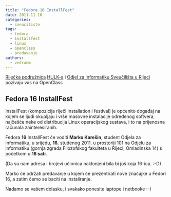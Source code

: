 ```yaml
---
title: "Fedora 16 InstallFest"
date: 2011-11-10
categories: 
  - sveuciliste
tags: 
  - fedora
  - installfest
  - linux
  - openclass
  - predavanje
authors: 
  - vedranm
---
```


[Riječka podružnica](../podruznica.md) [HULK-a](http://www.linux.hr/) i [Odjel za informatiku Sveučilišta u Rijeci](https://www.inf.uniri.hr/) pozivaju vas na OpenClass

## Fedora 16 InstallFest

<!-- more -->

InstallFest (kompozicija riječi installation i festival) je općenito događaj na kojem se ljudi okupljaju i vrše masovne instalacije određenog softvera, najčešće neke od distribucija Linux operacijskog sustava, i to na prijenosna računala zainteresiranih.

Fedora **16** InstallFest će voditi **Marko Karešin**, student Odjela za informatiku, u srijedu, **16.** studenog 2011. u prostoriji 101 na Odjelu za informatiku (gornja zgrada Filozofskog fakulteta u Rijeci, Omladinska 14) s početkom u **16 sati**.

(Da su nam adresa i brojevi učionica naklonjeni bila bi još koja 16-ica. :-D)

Marko će održati predavanje u kojem će prezentirati nove značajke u Fedori 16, a zatim ćemo se baciti na instaliranje.

Nadamo se vašem dolasku, i svakako ponesite laptope i netbooke :-)
